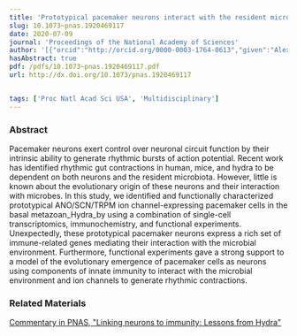```yaml
---
title: 'Prototypical pacemaker neurons interact with the resident microbiota'
slug: 10.1073~pnas.1920469117
date: 2020-07-09
journal: 'Proceedings of the National Academy of Sciences'
author: '[{"orcid":"http://orcid.org/0000-0003-1764-0613","given":"Alexander","family":"Klimovich","isGerard":false,"isMember":false,"isFirst":false,"isCorresponding":false},{"orcid":"http://orcid.org/0000-0003-0738-1574","given":"Stefania","family":"Giacomello","isGerard":false,"isMember":false,"isFirst":false,"isCorresponding":false},{"given":"Åsa","family":"Björklund","isGerard":false,"isMember":false,"isFirst":false,"isCorresponding":false},{"orcid":"http://orcid.org/0000-0003-4621-586X","given":"Louis","family":"Faure","isGerard":false,"isMember":false,"isFirst":false,"isCorresponding":false},{"given":"Marketa","family":"Kaucka","isGerard":false,"isMember":false,"isFirst":false,"isCorresponding":false},{"orcid":"http://orcid.org/0000-0002-8101-6498","given":"Christoph","family":"Giez","isGerard":false,"isMember":false,"isFirst":false,"isCorresponding":false},{"given":"Andrea P.","family":"Murillo-Rincon","isGerard":false,"isMember":false,"isFirst":false,"isCorresponding":false},{"given":"Ann-Sophie","family":"Matt","isGerard":false,"isMember":false,"isFirst":false,"isCorresponding":false},{"orcid":"http://orcid.org/0000-0003-1693-5057","given":"Doris","family":"Willoweit-Ohl","isGerard":false,"isMember":false,"isFirst":false,"isCorresponding":false},{"given":"Gabriele","family":"Crupi","isGerard":false,"isMember":false,"isFirst":false,"isCorresponding":false},{"orcid":"http://orcid.org/0000-0003-2129-0775","given":"Jaime","family":"de Anda","isGerard":false,"isMember":true,"isFirst":false,"isCorresponding":false},{"orcid":"http://orcid.org/0000-0003-0893-6383","given":"Gerard C. L.","family":"Wong","isGerard":true,"isMember":true,"isFirst":false,"isCorresponding":false},{"orcid":"http://orcid.org/0000-0003-2743-5197","given":"Mauro","family":"D’Amato","isGerard":false,"isMember":false,"isFirst":false,"isCorresponding":false},{"orcid":"http://orcid.org/0000-0001-5471-0356","given":"Igor","family":"Adameyko","isGerard":false,"isMember":false,"isFirst":false,"isCorresponding":false},{"orcid":"http://orcid.org/0000-0002-9488-5545","given":"Thomas C. G.","family":"Bosch","isGerard":false,"isMember":false,"isFirst":false,"isCorresponding":false}]'
hasAbstract: true
pdf: /pdfs/10.1073~pnas.1920469117.pdf
url: http://dx.doi.org/10.1073/pnas.1920469117


tags: ['Proc Natl Acad Sci USA', 'Multidisciplinary']
---
```

<!--truncate-->
### Abstract
Pacemaker neurons exert control over neuronal circuit function by their intrinsic ability to generate rhythmic bursts of action potential. Recent work has identified rhythmic gut contractions in human, mice, and hydra to be dependent on both neurons and the resident microbiota. However, little is known about the evolutionary origin of these neurons and their interaction with microbes. In this study, we identified and functionally characterized prototypical ANO/SCN/TRPM ion channel-expressing pacemaker cells in the basal metazoan_Hydra_by using a combination of single-cell transcriptomics, immunochemistry, and functional experiments. Unexpectedly, these prototypical pacemaker neurons express a rich set of immune-related genes mediating their interaction with the microbial environment. Furthermore, functional experiments gave a strong support to a model of the evolutionary emergence of pacemaker cells as neurons using components of innate immunity to interact with the microbial environment and ion channels to generate rhythmic contractions.

### Related Materials

[Commentary in PNAS, "Linking neurons to immunity: Lessons from Hydra"](https://doi.org/10.1073/pnas.2011637117)